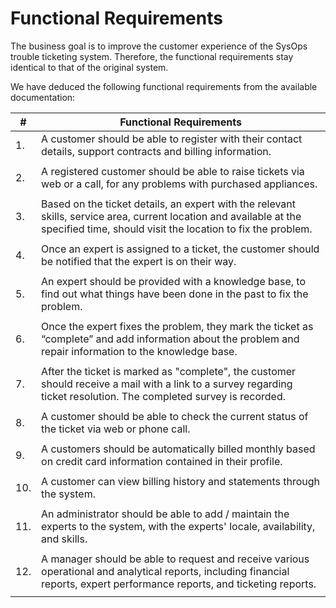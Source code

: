 # Functional Requirements

The business goal is to improve the customer experience of the SysOps trouble ticketing system. Therefore, the functional requirements stay identical to that of the original system.

We have deduced the following functional requirements from the available documentation:

|  #  | Functional Requirements |
|-----|-------------------------|
|1.| A customer should be able to register with their contact details, support contracts and billing information.
||
|2.| A registered customer should be able to raise tickets via web or a call, for any problems with purchased appliances.
||
|3.| Based on the ticket details, an expert with the relevant skills, service area, current location and available at the specified time, should visit the location to fix the problem.
||
|4.| Once an expert is assigned to a ticket, the customer should be notified that the expert is on their way.
||
|5.| An expert should be provided with a knowledge base, to find out what things have been done in the past to fix the problem.
||
|6.| Once the expert fixes the problem, they mark the ticket as “complete” and add information about the problem and repair information to the knowledge base.
||
|7.| After the ticket is marked as "complete", the customer should receive a mail with a link to a survey regarding ticket resolution. The completed survey is recorded.
||
|8.| A customer should be able to check the current status of the ticket via web or phone call.
||
|9.| A customers should be automatically billed monthly based on credit card information contained in their profile.
||
|10.| A customer can view billing history and statements through the system.
||
|11.| An administrator should be able to add / maintain the experts to the system, with the experts' locale, availability, and skills.
||
|12.| A manager should be able to request and receive various operational and analytical reports, including financial reports, expert performance reports, and ticketing reports.
||
